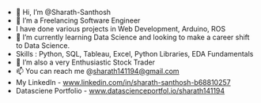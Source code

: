 - 👋 Hi, I’m @Sharath-Santhosh
- 👀 I’m a Freelancing Software Engineer
- I have done various projects in Web Development, Arduino, ROS 
- 🌱 I’m currently learning Data Science and looking to make a career shift to Data Science.
- Skills : Python, SQL, Tableau, Excel, Python Libraries, EDA Fundamentals
- 💞️ I’m also a very Enthusiastic Stock Trader
- 📫 You can reach me @sharath141194@gmail.com
- My LinkedIn - www.linkedin.com/in/sharath-santhosh-b68810257
- Datasciene Portfolio - www.datascienceportfol.io/sharath141194


<!---
Sharath-Santhosh/Sharath-Santhosh is a ✨ special ✨ repository because its `README.md` (this file) appears on your GitHub profile.
You can click the Preview link to take a look at your changes.
--->
